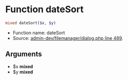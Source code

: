 Function dateSort
===========================





```php
mixed dateSort($x, $y)
```

* Function name: dateSort
* Source: [admin-dev/filemanager/dialog.php line 489](https://github.com/PrestaShop/PrestaShop/blob/1.6.1.1/admin-dev/filemanager/dialog.php#L489).

Arguments
---------

* $x **mixed**
* $y **mixed**

